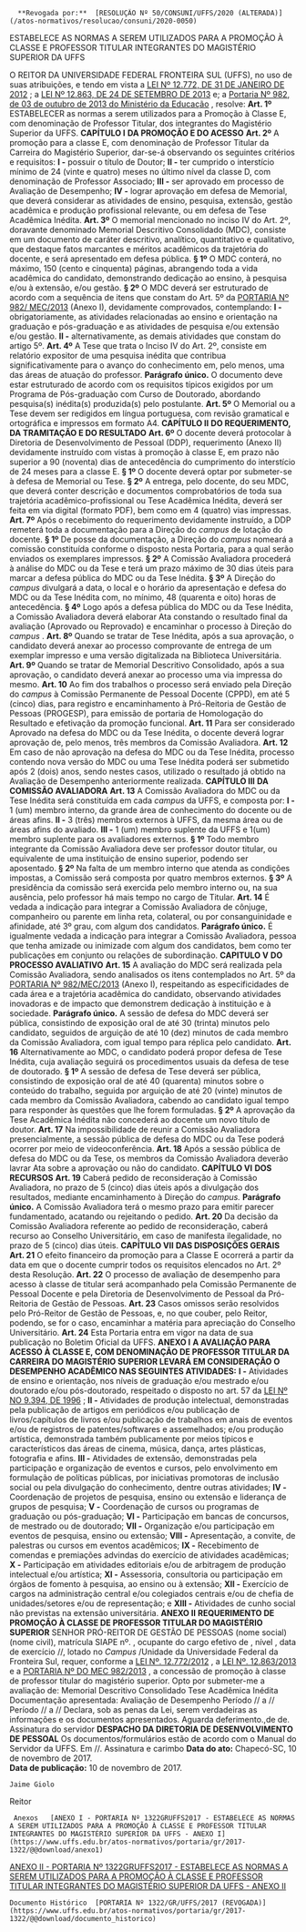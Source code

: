      **Revogada por:**  [RESOLUÇÃO Nº 50/CONSUNI/UFFS/2020 (ALTERADA)](/atos-normativos/resolucao/consuni/2020-0050) 

   ESTABELECE AS NORMAS A SEREM UTILIZADOS PARA A PROMOÇÃO À CLASSE E PROFESSOR TITULAR INTEGRANTES DO MAGISTÉRIO SUPERIOR DA UFFS  

 O REITOR DA UNIVERSIDADE FEDERAL FRONTEIRA SUL (UFFS), no uso de suas atribuições, e tendo em vista a [LEI Nº 12.772, DE 31 DE JANEIRO DE 2012](http://www.planalto.gov.br/ccivil_03/_ato2011-2014/2012/lei/l12772.htm)  ; a [LEI Nº 12.863, DE 24 DE SETEMBRO DE 2013](http://www.planalto.gov.br/ccivil_03/_ato2011-2014/2013/Lei/L12863.htm)  e; a [Portaria Nº 982, de 03 de outubro de 2013 do Ministério da Educação](http://pesquisa.in.gov.br/imprensa/jsp/visualiza/index.jsp?jornal=1&pagina=12&data=07/10/2013)  , resolve:     **Art. 1º** ESTABELECER as normas a serem utilizados para a Promoção à Classe E, com denominação de Professor Titular, dos integrantes do Magistério Superior da UFFS.   **CAPÍTULO I**    **DA PROMOÇÃO E DO ACESSO**      **Art. 2º** A promoção para a classe E, com denominação de Professor Titular da Carreira do Magistério Superior, dar-se-á observando os seguintes critérios e requisitos:   **I -** possuir o título de Doutor;   **II -** ter cumprido o interstício mínimo de 24 (vinte e quatro) meses no último nível da classe D, com denominação de Professor Associado;   **III -** ser aprovado em processo de Avaliação de Desempenho;   **IV -** lograr aprovação em defesa de Memorial, que deverá considerar as atividades de ensino, pesquisa, extensão, gestão acadêmica e produção profissional relevante, ou em defesa de Tese Acadêmica Inédita.     **Art. 3º** O memorial mencionado no inciso IV do Art. 2º, doravante denominado Memorial Descritivo Consolidado (MDC), consiste em um documento de caráter descritivo, analítico, quantitativo e qualitativo, que destaque fatos marcantes e méritos acadêmicos da trajetória do docente, e será apresentado em defesa pública.   **§ 1º** O MDC conterá, no máximo, 150 (cento e cinquenta) páginas, abrangendo toda a vida acadêmica do candidato, demonstrando dedicação ao ensino, à pesquisa e/ou à extensão, e/ou gestão.   **§ 2º** O MDC deverá ser estruturado de acordo com a sequência de itens que constam do Art. 5º da [PORTARIA Nº 982/ MEC/2013](http://www.andifes.org.br/portaria-mec-no-9822013-parte-i/)  (Anexo I), devidamente comprovados, contemplando:   **I -** obrigatoriamente, as atividades relacionadas ao ensino e orientação na graduação e pós-graduação e as atividades de pesquisa e/ou extensão e/ou gestão.   **II -** alternativamente, as demais atividades que constam do artigo 5º.     **Art. 4º** A Tese que trata o Inciso IV do Art. 2º, consiste em relatório expositor de uma pesquisa inédita que contribua significativamente para o avanço do conhecimento em, pelo menos, uma das áreas de atuação do professor.   **Parágrafo único.** O documento deve estar estruturado de acordo com os requisitos típicos exigidos por um Programa de Pós-graduação com Curso de Doutorado, abordando pesquisa(s) inédita(s) produzida(s) pelo postulante.     **Art. 5º** O Memorial ou a Tese devem ser redigidos em língua portuguesa, com revisão gramatical e ortográfica e impressos em formato A4.   **CAPÍTULO II**    **DO REQUERIMENTO, DA TRAMITAÇÃO E DO RESULTADO**      **Art. 6º** O docente deverá protocolar à Diretoria de Desenvolvimento de Pessoal (DDP), requerimento (Anexo II) devidamente instruído com vistas à promoção à classe E, em prazo não superior a 90 (noventa) dias de antecedência do cumprimento do interstício de 24 meses para a classe E.   **§ 1º** O docente deverá optar por submeter-se à defesa de Memorial ou Tese.   **§ 2º** A entrega, pelo docente, do seu MDC, que deverá conter descrição e documentos comprobatórios de toda sua trajetória acadêmico-profissional ou Tese Acadêmica Inédita, deverá ser feita em via digital (formato PDF), bem como em 4 (quatro) vias impressas.     **Art. 7º** Após o recebimento do requerimento devidamente instruído, a DDP remeterá toda a documentação para a Direção do *campus* de lotação do docente.   **§ 1º** De posse da documentação, a Direção do *campus* nomeará a comissão constituída conforme o disposto nesta Portaria, para a qual serão enviados os exemplares impressos.   **§ 2º** A Comissão Avaliadora procederá à análise do MDC ou da Tese e terá um prazo máximo de 30 dias úteis para marcar a defesa pública do MDC ou da Tese Inédita.   **§ 3º** A Direção do *campus* divulgará a data, o local e o horário da apresentação e defesa do MDC ou da Tese Inédita com, no mínimo, 48 (quarenta e oito) horas de antecedência.   **§ 4º** Logo após a defesa pública do MDC ou da Tese Inédita, a Comissão Avaliadora deverá elaborar Ata constando o resultado final da avaliação (Aprovado ou Reprovado) e encaminhar o processo à Direção do *campus* .     **Art. 8º** Quando se tratar de Tese Inédita, após a sua aprovação, o candidato deverá anexar ao processo comprovante de entrega de um exemplar impresso e uma versão digitalizada na Biblioteca Universitária.     **Art. 9º** Quando se tratar de Memorial Descritivo Consolidado, após a sua aprovação, o candidato deverá anexar ao processo uma via impressa do mesmo.     **Art. 10** Ao fim dos trabalhos o processo será enviado pela Direção do *campus* à Comissão Permanente de Pessoal Docente (CPPD), em até 5 (cinco) dias, para registro e encaminhamento à Pró-Reitoria de Gestão de Pessoas (PROGESP), para emissão de portaria de Homologação do Resultado e efetivação da promoção funcional.     **Art. 11** Para ser considerado Aprovado na defesa do MDC ou da Tese Inédita, o docente deverá lograr aprovação de, pelo menos, três membros da Comissão Avaliadora.     **Art. 12** Em caso de não aprovação na defesa do MDC ou da Tese Inédita, processo contendo nova versão do MDC ou uma Tese Inédita poderá ser submetido após 2 (dois) anos, sendo nestes casos, utilizado o resultado já obtido na Avaliação de Desempenho anteriormente realizada.   **CAPÍTULO III**    **DA COMISSÃO AVALIADORA**      **Art. 13** A Comissão Avaliadora do MDC ou da Tese Inédita será constituída em cada *campus* da UFFS, e composta por:   **I -** 1 (um) membro interno, da grande área de conhecimento do docente ou de áreas afins.   **II -** 3 (três) membros externos à UFFS, da mesma área ou de áreas afins do avaliado.   **III -** 1 (um) membro suplente da UFFS e 1(um) membro suplente para os avaliadores externos.   **§ 1º** Todo membro integrante da Comissão Avaliadora deve ser professor doutor titular, ou equivalente de uma instituição de ensino superior, podendo ser aposentado.   **§ 2º** Na falta de um membro interno que atenda as condições impostas, a Comissão será composta por quatro membros externos.   **§ 3º** A presidência da comissão será exercida pelo membro interno ou, na sua ausência, pelo professor há mais tempo no cargo de Titular.     **Art. 14** É vedada a indicação para integrar a Comissão Avaliadora de cônjuge, companheiro ou parente em linha reta, colateral, ou por consanguinidade e afinidade, até 3º grau, com algum dos candidatos.   **Parágrafo único.** É igualmente vedada a indicação para integrar a Comissão Avaliadora, pessoa que tenha amizade ou inimizade com algum dos candidatos, bem como ter publicações em conjunto ou relações de subordinação.   **CAPITULO V**    **DO PROCESSO AVALIATIVO**      **Art. 15** A avaliação do MDC será realizada pela Comissão Avaliadora, sendo analisados os itens contemplados no Art. 5º da [PORTARIA Nº 982/MEC/2013](http://www.andifes.org.br/portaria-mec-no-9822013-parte-i/)  (Anexo I), respeitando as especificidades de cada área e a trajetória acadêmica do candidato, observando atividades inovadoras e de impacto que demonstrem dedicação à instituição e à sociedade.   **Parágrafo único.** A sessão de defesa do MDC deverá ser pública, consistindo de exposição oral de até 30 (trinta) minutos pelo candidato, seguidos de arguição de até 10 (dez) minutos de cada membro da Comissão Avaliadora, com igual tempo para réplica pelo candidato.     **Art. 16** Alternativamente ao MDC, o candidato poderá propor defesa de Tese Inédita, cuja avaliação seguirá os procedimentos usuais da defesa de tese de doutorado.   **§ 1º** A sessão de defesa de Tese deverá ser pública, consistindo de exposição oral de até 40 (quarenta) minutos sobre o conteúdo do trabalho, seguida por arguição de até 20 (vinte) minutos de cada membro da Comissão Avaliadora, cabendo ao candidato igual tempo para responder às questões que lhe forem formuladas.   **§ 2º** A aprovação da Tese Acadêmica Inédita não concederá ao docente um novo título de doutor.     **Art. 17** Na impossibilidade de reunir a Comissão Avaliadora presencialmente, a sessão pública de defesa do MDC ou da Tese poderá ocorrer por meio de videoconferência.     **Art. 18** Após a sessão pública de defesa do MDC ou da Tese, os membros da Comissão Avaliadora deverão lavrar Ata sobre a aprovação ou não do candidato.   **CAPÍTULO VI**    **DOS RECURSOS**      **Art. 19** Caberá pedido de reconsideração à Comissão Avaliadora, no prazo de 5 (cinco) dias úteis após a divulgação dos resultados, mediante encaminhamento à Direção do *campus.*    **Parágrafo único.** A Comissão Avaliadora terá o mesmo prazo para emitir parecer fundamentado, acatando ou rejeitando o pedido.     **Art. 20** Da decisão da Comissão Avaliadora referente ao pedido de reconsideração, caberá recurso ao Conselho Universitário, em caso de manifesta ilegalidade, no prazo de 5 (cinco) dias úteis.   **CAPÍTULO VII**    **DAS DISPOSIÇÕES GERAIS**      **Art. 21** O efeito financeiro da promoção para a Classe E ocorrerá a partir da data em que o docente cumprir todos os requisitos elencados no Art. 2º desta Resolução.     **Art. 22** O processo de avaliação de desempenho para acesso à classe de titular será acompanhado pela Comissão Permanente de Pessoal Docente e pela Diretoria de Desenvolvimento de Pessoal da Pró-Reitoria de Gestão de Pessoas.     **Art. 23** Casos omissos serão resolvidos pelo Pró-Reitor de Gestão de Pessoas, e, no que couber, pelo Reitor, podendo, se for o caso, encaminhar a matéria para apreciação do Conselho Universitário.     **Art. 24** Esta Portaria entra em vigor na data de sua publicação no Boletim Oficial da UFFS.      **ANEXO I**       **A AVALIAÇÃO PARA ACESSO À CLASSE E, COM DENOMINAÇÃO DE PROFESSOR TITULAR DA CARREIRA DO MAGISTÉRIO SUPERIOR LEVARÁ EM CONSIDERAÇÃO O DESEMPENHO ACADÊMICO NAS SEGUINTES ATIVIDADES:**       **I -** Atividades de ensino e orientação, nos níveis de graduação e/ou mestrado e/ou doutorado e/ou pós-doutorado, respeitado o disposto no art. 57 da [LEI Nº NO 9.394, DE 1996](http://www.planalto.gov.br/Ccivil_03/leis/L9394.htm)  ;   **II -** Atividades de produção intelectual, demonstradas pela publicação de artigos em periódicos e/ou publicação de livros/capítulos de livros e/ou publicação de trabalhos em anais de eventos e/ou de registros de patentes/softwares e assemelhados; e/ou produção artística, demonstrada também publicamente por meios típicos e característicos das áreas de cinema, música, dança, artes plásticas, fotografia e afins.   **III -** Atividades de extensão, demonstradas pela participação e organização de eventos e cursos, pelo envolvimento em formulação de políticas públicas, por iniciativas promotoras de inclusão social ou pela divulgação do conhecimento, dentre outras atividades;   **IV -** Coordenação de projetos de pesquisa, ensino ou extensão e liderança de grupos de pesquisa;   **V -** Coordenação de cursos ou programas de graduação ou pós-graduação;   **VI -** Participação em bancas de concursos, de mestrado ou de doutorado;   **VII -** Organização e/ou participação em eventos de pesquisa, ensino ou extensão;   **VIII -** Apresentação, a convite, de palestras ou cursos em eventos acadêmicos;   **IX -** Recebimento de comendas e premiações advindas do exercício de atividades acadêmicas;   **X -** Participação em atividades editoriais e/ou de arbitragem de produção intelectual e/ou artística;   **XI -** Assessoria, consultoria ou participação em órgãos de fomento à pesquisa, ao ensino ou à extensão;   **XII -** Exercício de cargos na administração central e/ou colegiados centrais e/ou de chefia de unidades/setores e/ou de representação; e   **XIII -** Atividades de cunho social não previstas na extensão universitária.       **ANEXO II**       **REQUERIMENTO DE PROMOÇÃO À CLASSE DE PROFESSOR TITULAR DO MAGISTÉRIO SUPERIOR**      SENHOR PRÓ-REITOR DE GESTÃO DE PESSOAS  (nome social)  (nome civil), matrícula SIAPE nº. , ocupante do cargo efetivo de , nível , data de exercício //, lotado no *Campus* /Unidade da Universidade Federal da Fronteira Sul, requer, conforme a [LEI Nº. 12.772/2012](http://www.planalto.gov.br/ccivil_03/_ato2011-2014/2012/lei/l12772.htm)  , a [LEI Nº. 12.863/2013](http://www.planalto.gov.br/ccivil_03/_Ato2011-2014/2013/Lei/L12863.htm)  e a [PORTARIA Nº DO MEC 982/2013](http://www.andifes.org.br/portaria-mec-no-9822013-parte-i/)  , a concessão de promoção à classe de professor titular do magistério superior.  Opto por submeter-me a avaliação de:  Memorial Descritivo Consolidado  Tese Acadêmica Inédita  Documentação apresentada:  Avaliação de Desempenho  Período // a //  Período // a //  Declara, sob as penas da Lei, serem verdadeiras as informações e os documentos apresentados.  Aguarda deferimento.,de de.    Assinatura do servidor     **DESPACHO DA DIRETORIA DE DESENVOLVIMENTO DE PESSOAL**   Os documentos/formulários estão de acordo com o Manual do Servidor da UFFS.  Em //.    Assinatura e carimbo       **Data do ato:** Chapecó-SC, 10 de novembro de 2017.   
 **Data de publicação:**  10 de novembro de 2017. 

    Jaime Giolo   
 Reitor 

     Anexos   [ANEXO I - PORTARIA Nº 1322GRUFFS2017 - ESTABELECE AS NORMAS A SEREM UTILIZADOS PARA A PROMOÇÃO À CLASSE E PROFESSOR TITULAR INTEGRANTES DO MAGISTÉRIO SUPERIOR DA UFFS - ANEXO I](https://www.uffs.edu.br/atos-normativos/portaria/gr/2017-1322/@@download/anexo1)  

   [ANEXO II - PORTARIA Nº 1322GRUFFS2017 - ESTABELECE AS NORMAS A SEREM UTILIZADOS PARA A PROMOÇÃO À CLASSE E PROFESSOR TITULAR INTEGRANTES DO MAGISTÉRIO SUPERIOR DA UFFS - ANEXO II](https://www.uffs.edu.br/atos-normativos/portaria/gr/2017-1322/@@download/anexo2)  

    Documento Histórico  [PORTARIA Nº 1322/GR/UFFS/2017 (REVOGADA)](https://www.uffs.edu.br/atos-normativos/portaria/gr/2017-1322/@@download/documento_historico)     
      